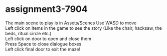 # assignment3-7904
The main scene to play is in Assets/Scenes
Use WASD to move  
Left click on items in the game to see the story (Like the chair, hacksaw, the beds, ritual circle etc.)  
Left click on door to open and close them  
Press Space to close dialogue boxes  
Left click final door to exit the maze!  
